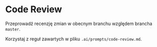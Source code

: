 # Code Review

Przeprowadź recenzję zmian w obecnym branchu względem brancha `master`.

Korzystaj z reguł zawartych w pliku `.ai/prompts/code-review.md`.
